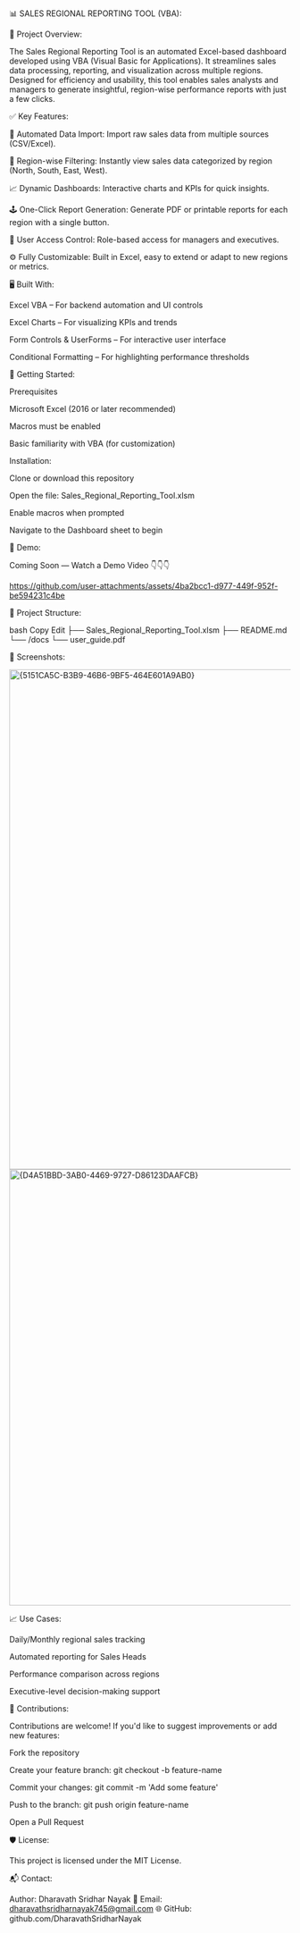 📊 SALES REGIONAL REPORTING TOOL (VBA):

🔧 Project Overview:

The Sales Regional Reporting Tool is an automated Excel-based dashboard developed using VBA (Visual Basic for Applications). It streamlines sales data processing, reporting, and visualization across multiple regions. Designed for efficiency and usability, this tool enables sales analysts and managers to generate insightful, region-wise performance reports with just a few clicks.

✅ Key Features:

📂 Automated Data Import: Import raw sales data from multiple sources (CSV/Excel).

📍 Region-wise Filtering: Instantly view sales data categorized by region (North, South, East, West).

📈 Dynamic Dashboards: Interactive charts and KPIs for quick insights.

🕹️ One-Click Report Generation: Generate PDF or printable reports for each region with a single button.

🔐 User Access Control: Role-based access for managers and executives.

⚙️ Fully Customizable: Built in Excel, easy to extend or adapt to new regions or metrics.

🖥️ Built With:

Excel VBA – For backend automation and UI controls

Excel Charts – For visualizing KPIs and trends

Form Controls & UserForms – For interactive user interface

Conditional Formatting – For highlighting performance thresholds

🚀 Getting Started:

Prerequisites

Microsoft Excel (2016 or later recommended)

Macros must be enabled

Basic familiarity with VBA (for customization)

Installation:

Clone or download this repository

Open the file: Sales_Regional_Reporting_Tool.xlsm

Enable macros when prompted

Navigate to the Dashboard sheet to begin

🧪 Demo:

Coming Soon — Watch a Demo Video 👇👇👇


https://github.com/user-attachments/assets/4ba2bcc1-d977-449f-952f-be594231c4be





📂 Project Structure:

bash
Copy
Edit
├── Sales_Regional_Reporting_Tool.xlsm
├── README.md
└── /docs
    └── user_guide.pdf

📸 Screenshots:

<img width="1392" height="895" alt="{5151CA5C-B3B9-46B6-9BF5-464E601A9AB0}" src="https://github.com/user-attachments/assets/02a33389-4b04-4a1c-adaf-d9274161f445" />
<img width="1294" height="781" alt="{D4A51BBD-3AB0-4469-9727-D86123DAAFCB}" src="https://github.com/user-attachments/assets/262978ed-8963-46ca-9a43-6c33189d9edf" />


📈 Use Cases:

Daily/Monthly regional sales tracking

Automated reporting for Sales Heads

Performance comparison across regions

Executive-level decision-making support

🤝 Contributions:

Contributions are welcome! If you'd like to suggest improvements or add new features:

Fork the repository

Create your feature branch: git checkout -b feature-name

Commit your changes: git commit -m 'Add some feature'

Push to the branch: git push origin feature-name

Open a Pull Request

🛡️ License:

This project is licensed under the MIT License.

📬 Contact:

Author: Dharavath Sridhar Nayak
📧 Email: dharavathsridharnayak745@gmail.com
🌐 GitHub: github.com/DharavathSridharNayak



